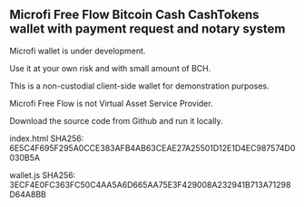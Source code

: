 ## Microfi Free Flow Bitcoin Cash CashTokens wallet with payment request and notary system

Microfi wallet is under development.

Use it at your own risk and with small amount of BCH.

This is a non-custodial client-side wallet for demonstration purposes.

Microfi Free Flow is not Virtual Asset Service Provider.

Download the source code from Github and run it locally.


index.html SHA256: 6E5C4F695F295A0CCE383AFB4AB63CEAE27A25501D12E1D4EC987574D0030B5A

wallet.js SHA256: 3ECF4E0FC363FC50C4AA5A6D665AA75E3F429008A232941B713A71298D64A8BB
